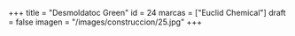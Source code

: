 +++
title = "Desmoldatoc Green"
id = 24
marcas = ["Euclid Chemical"]
draft = false
imagen = "/images/construccion/25.jpg"
+++

<!--more-->